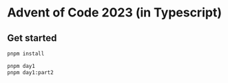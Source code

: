 # Advent of Code 2023 (in Typescript)

## Get started

```sh
pnpm install
```

```sh
pnpm day1
pnpm day1:part2
```
